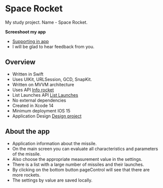 
#  Space Rocket

My study project.
Name - Space Rocket.

  **Screeshoot my app**
 - [Supporting in app](https://t.me/evgenleo)
 - I will be glad to hear feedback from you.

## Overview
- Written in Swift
- Uses UIKit, URLSession, GCD, SnapKit.
- Written on MVVM architecture
- Uses API [Info rocket](https://api.spacexdata.com/v4/rockets)
- List Launches API [List Launches](https://api.spacexdata.com/v4/launches)
- No external dependencies
- Created in Xcode 14
- Minimum deployment IOS 15
- Application Design [Design project](https://www.figma.com/file/GLxcmFyzglgO8f6v4eRFHc/%D0%A2%D0%B5%D1%81%D1%82%D0%BE%D0%B2%D0%BE%D0%B5-%D0%B7%D0%B0%D0%B4%D0%B0%D0%BD%D0%B8%D0%B5?type=design&node-id=2-3&mode=design&t=35p4NfaX75Kk2wRH-0)

## About the app
- Application information about the missile.
- On the main screen you can evaluate all characteristics and parameters of the missile.
- Also choose the appropriate measurement value in the settings.
- There is a list with a large number of missiles and their launches.
- By clicking on the bottom button pageControl will see that there are more rockets.
- The settings by value are saved locally.


